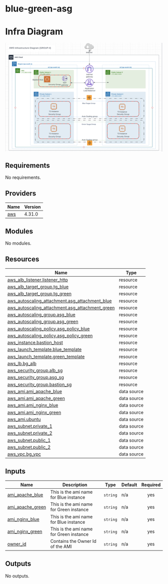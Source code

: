# blue-green-asg

# Infra Diagram
![BlueGreenDeployment](blue_green.png)
<!-- BEGIN_TF_DOCS -->
## Requirements

No requirements.

## Providers

| Name | Version |
|------|---------|
| <a name="provider_aws"></a> [aws](#provider\_aws) | 4.31.0 |

## Modules

No modules.

## Resources

| Name | Type |
|------|------|
| [aws_alb_listener.listener_http](https://registry.terraform.io/providers/hashicorp/aws/latest/docs/resources/alb_listener) | resource |
| [aws_alb_target_group.tg_blue](https://registry.terraform.io/providers/hashicorp/aws/latest/docs/resources/alb_target_group) | resource |
| [aws_alb_target_group.tg_green](https://registry.terraform.io/providers/hashicorp/aws/latest/docs/resources/alb_target_group) | resource |
| [aws_autoscaling_attachment.asg_attachment_blue](https://registry.terraform.io/providers/hashicorp/aws/latest/docs/resources/autoscaling_attachment) | resource |
| [aws_autoscaling_attachment.asg_attachment_green](https://registry.terraform.io/providers/hashicorp/aws/latest/docs/resources/autoscaling_attachment) | resource |
| [aws_autoscaling_group.asg_blue](https://registry.terraform.io/providers/hashicorp/aws/latest/docs/resources/autoscaling_group) | resource |
| [aws_autoscaling_group.asg_green](https://registry.terraform.io/providers/hashicorp/aws/latest/docs/resources/autoscaling_group) | resource |
| [aws_autoscaling_policy.asg_policy_blue](https://registry.terraform.io/providers/hashicorp/aws/latest/docs/resources/autoscaling_policy) | resource |
| [aws_autoscaling_policy.asg_policy_green](https://registry.terraform.io/providers/hashicorp/aws/latest/docs/resources/autoscaling_policy) | resource |
| [aws_instance.bastion_host](https://registry.terraform.io/providers/hashicorp/aws/latest/docs/resources/instance) | resource |
| [aws_launch_template.blue_template](https://registry.terraform.io/providers/hashicorp/aws/latest/docs/resources/launch_template) | resource |
| [aws_launch_template.green_template](https://registry.terraform.io/providers/hashicorp/aws/latest/docs/resources/launch_template) | resource |
| [aws_lb.bg_alb](https://registry.terraform.io/providers/hashicorp/aws/latest/docs/resources/lb) | resource |
| [aws_security_group.alb_sg](https://registry.terraform.io/providers/hashicorp/aws/latest/docs/resources/security_group) | resource |
| [aws_security_group.asg_sg](https://registry.terraform.io/providers/hashicorp/aws/latest/docs/resources/security_group) | resource |
| [aws_security_group.bastion_sg](https://registry.terraform.io/providers/hashicorp/aws/latest/docs/resources/security_group) | resource |
| [aws_ami.ami_apache_blue](https://registry.terraform.io/providers/hashicorp/aws/latest/docs/data-sources/ami) | data source |
| [aws_ami.ami_apache_green](https://registry.terraform.io/providers/hashicorp/aws/latest/docs/data-sources/ami) | data source |
| [aws_ami.ami_nginx_blue](https://registry.terraform.io/providers/hashicorp/aws/latest/docs/data-sources/ami) | data source |
| [aws_ami.ami_nginx_green](https://registry.terraform.io/providers/hashicorp/aws/latest/docs/data-sources/ami) | data source |
| [aws_ami.ubuntu](https://registry.terraform.io/providers/hashicorp/aws/latest/docs/data-sources/ami) | data source |
| [aws_subnet.private_1](https://registry.terraform.io/providers/hashicorp/aws/latest/docs/data-sources/subnet) | data source |
| [aws_subnet.private_2](https://registry.terraform.io/providers/hashicorp/aws/latest/docs/data-sources/subnet) | data source |
| [aws_subnet.public_1](https://registry.terraform.io/providers/hashicorp/aws/latest/docs/data-sources/subnet) | data source |
| [aws_subnet.public_2](https://registry.terraform.io/providers/hashicorp/aws/latest/docs/data-sources/subnet) | data source |
| [aws_vpc.bg_vpc](https://registry.terraform.io/providers/hashicorp/aws/latest/docs/data-sources/vpc) | data source |

## Inputs

| Name | Description | Type | Default | Required |
|------|-------------|------|---------|:--------:|
| <a name="input_ami_apache_blue"></a> [ami\_apache\_blue](#input\_ami\_apache\_blue) | This is the ami name for Blue instance | `string` | n/a | yes |
| <a name="input_ami_apache_green"></a> [ami\_apache\_green](#input\_ami\_apache\_green) | This is the ami name for Green instance | `string` | n/a | yes |
| <a name="input_ami_nginx_blue"></a> [ami\_nginx\_blue](#input\_ami\_nginx\_blue) | This is the ami name for Blue instance | `string` | n/a | yes |
| <a name="input_ami_nginx_green"></a> [ami\_nginx\_green](#input\_ami\_nginx\_green) | This is the ami name for Green instance | `string` | n/a | yes |
| <a name="input_owner_id"></a> [owner\_id](#input\_owner\_id) | Contains the Owner Id of the AMI | `string` | n/a | yes |

## Outputs

No outputs.
<!-- END_TF_DOCS -->